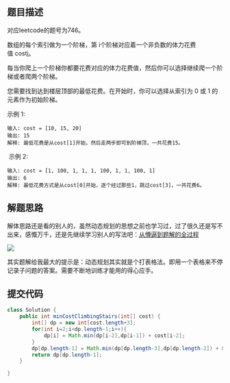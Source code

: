## 题目描述

对应leetcode的题号为746。

数组的每个索引做为一个阶梯，第 i个阶梯对应着一个非负数的体力花费值 cost[i](索引从0开始)。

每当你爬上一个阶梯你都要花费对应的体力花费值，然后你可以选择继续爬一个阶梯或者爬两个阶梯。

您需要找到达到楼层顶部的最低花费。在开始时，你可以选择从索引为 0 或 1 的元素作为初始阶梯。

示例 1:


```
输入: cost = [10, 15, 20]
输出: 15
解释: 最低花费是从cost[1]开始，然后走两步即可到阶梯顶，一共花费15。
```

 示例 2:


```
输入: cost = [1, 100, 1, 1, 1, 100, 1, 1, 100, 1]
输出: 6
解释: 最低花费方式是从cost[0]开始，逐个经过那些1，跳过cost[3]，一共花费6。
```




## 解题思路


解体思路还是看的别人的，虽然动态规划的思想之前也学习过，过了很久还是写不出来，感慨万千，还是先继续学习别人的写法吧：[从懵逼到题解的全过程](https://leetcode-cn.com/problems/min-cost-climbing-stairs/solution/cong-meng-bi-dao-ti-jie-de-quan-guo-cheng-by-keepa/)

<image src="../pics/leetcode35-1.png"/>


其实题解给我最大的提示是：动态规划其实就是个打表格法。即用一个表格来不停记录子问题的答案。需要不断地训练才能用的得心应手。

## 提交代码


```java
class Solution {
    public int minCostClimbingStairs(int[] cost) {
        int[] dp = new int[cost.length+3];
        for(int i=2;i<dp.length-1;i++){
            dp[i] = Math.min(dp[i-2],dp[i-1]) + cost[i-2]; 
        }
        dp[dp.length-1] = Math.min(dp[dp.length-3],dp[dp.length-2]) + 0;
        return dp[dp.length-1];
    }

}
```

